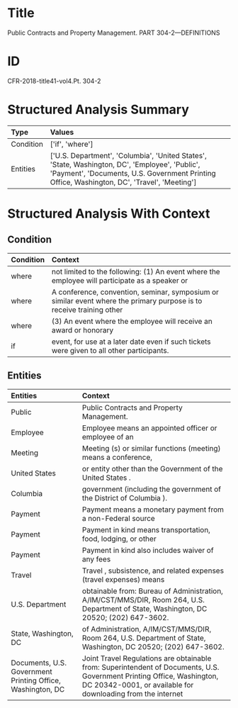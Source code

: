 # Title

 Public Contracts and Property Management. PART 304-2—DEFINITIONS


# ID

 CFR-2018-title41-vol4.Pt. 304-2


# Structured Analysis Summary

| Type      | Values                                                                                                                                                                                        |
|:----------|:----------------------------------------------------------------------------------------------------------------------------------------------------------------------------------------------|
| Condition | ['if', 'where']                                                                                                                                                                               |
| Entities  | ['U.S. Department', 'Columbia', 'United States', 'State, Washington, DC', 'Employee', 'Public', 'Payment', 'Documents, U.S. Government Printing Office, Washington, DC', 'Travel', 'Meeting'] |


# Structured Analysis With Context

 


## Condition

| Condition   | Context                                                                                                              |
|:------------|:---------------------------------------------------------------------------------------------------------------------|
| where       | not limited to the following: (1) An event where the employee will participate as a speaker or                       |
| where       | A conference, convention, seminar, symposium or similar event where the primary purpose is to receive training other |
| where       | (3) An event  where the employee will receive an award or honorary                                                   |
| if          | event, for use at a later date even if  such tickets were given to all other participants.                           |


## Entities

| Entities                                                   | Context                                                                                                                                                                               |
|:-----------------------------------------------------------|:--------------------------------------------------------------------------------------------------------------------------------------------------------------------------------------|
| Public                                                     | Public  Contracts and Property Management.                                                                                                                                            |
| Employee                                                   | Employee means an appointed officer or employee of an                                                                                                                                 |
| Meeting                                                    | Meeting (s) or similar functions (meeting) means a conference,                                                                                                                        |
| United States                                              | or entity other than the Government of the United States .                                                                                                                            |
| Columbia                                                   | government (including the government of the District of Columbia ).                                                                                                                   |
| Payment                                                    | Payment means a monetary payment from a non-Federal source                                                                                                                            |
| Payment                                                    | Payment in kind means transportation, food, lodging, or other                                                                                                                         |
| Payment                                                    | Payment in kind also includes waiver of any fees                                                                                                                                      |
| Travel                                                     | Travel , subsistence, and related expenses (travel expenses) means                                                                                                                    |
| U.S. Department                                            | obtainable from: Bureau of Administration, A/IM/CST/MMS/DIR, Room 264, U.S. Department  of State, Washington, DC 20520; (202) 647-3602.                                               |
| State, Washington, DC                                      | of Administration, A/IM/CST/MMS/DIR, Room 264, U.S. Department of State, Washington, DC  20520; (202) 647-3602.                                                                       |
| Documents, U.S. Government Printing Office, Washington, DC | Joint Travel Regulations are obtainable from: Superintendent of Documents, U.S. Government Printing Office, Washington, DC 20342-0001, or available for downloading from the internet |


